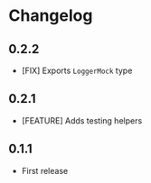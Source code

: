 # Changelog

## 0.2.2

- [FIX] Exports `LoggerMock` type

## 0.2.1

- [FEATURE] Adds testing helpers

## 0.1.1

- First release
